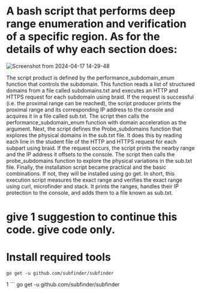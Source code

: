 <h1>A bash script that performs deep range enumeration and verification of a specific region. As for the details of why each section does:</h1>


![Screenshot from 2024-04-17 14-29-48](https://github.com/0x3f3c/subdomains/assets/154844497/4cf5da60-30a2-4d5a-9c06-c78a556d63a9)

The script product is defined by the performance_subdomain_enum function that controls the subdomain. This function reads a list of structured domains from a file called subdomains.txt and executes an HTTP and HTTPS request for each subdomain using braid. If the request is successful (i.e. the proximal range can be reached), the script producer prints the proximal range and its corresponding IP address to the console and acquires it in a file called sub.txt.
The script then calls the performance_subdomain_enum function with domain acceleration as the argument.
Next, the script defines the Probe_subdomains function that explores the physical domains in the sub.txt file. It does this by reading each line in the student file of the HTTP and HTTPS request for each subpart using braid. If the request occurs, the script prints the nearby range and the IP address it offsets to the console.
The script then calls the probe_subdomains function to explore the physical variations in the sub.txt file.
Finally, the installation script became practical and the basic combinations. If not, they will be installed using go get.
In short, this execution script measures the exact range and verifies the exact range using curl, microfinder and stack. It prints the ranges, handles their IP protection to the console, and adds them to a file known as sub.txt.

<h1>give 1 suggestion to continue this code. give code only.</h1>

# Install required tools
```
go get -u github.com/subfinder/subfinder
```
1 ```
go get -u github.com/subfinder/subfinder
```


